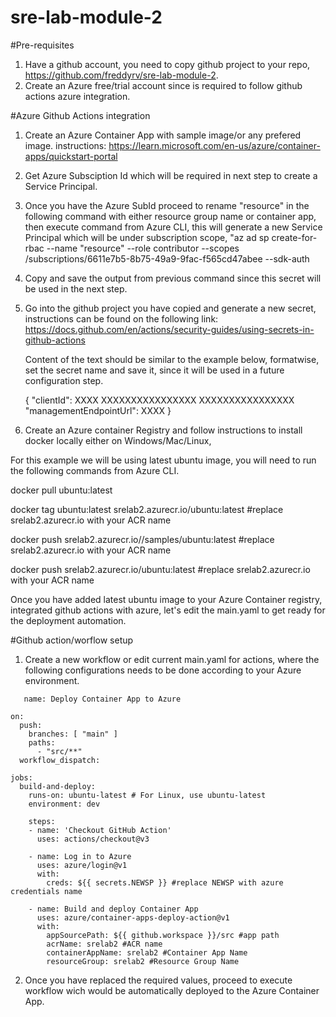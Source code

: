 # sre-lab-module-2

#Pre-requisites

1. Have a github account, you need to copy github project to your repo, https://github.com/freddyrv/sre-lab-module-2.
2. Create an Azure free/trial account since is required to follow github actions azure integration.

#Azure Github Actions integration

1. Create an Azure Container App with sample image/or any prefered image. instructions: https://learn.microsoft.com/en-us/azure/container-apps/quickstart-portal
2. Get Azure Subsciption Id which will be required in next step to create a Service Principal.
3. Once you have the Azure SubId proceed to rename "resource" in the following command with either resource group name or container app, then execute command from Azure CLI, this will generate a new Service Principal which will be under subscription scope, "az ad sp create-for-rbac --name "resource" --role contributor --scopes /subscriptions/6611e7b5-8b75-49a9-9fac-f565cd47abee --sdk-auth
4. Copy and save the output from previous command since this secret will be used in the next step.

5. Go into the github project you have copied and generate a new secret, instructions can be found on the following link: https://docs.github.com/en/actions/security-guides/using-secrets-in-github-actions

    Content of the text should be similar to the example below, formatwise, set the secret name and save it, since it will be used in a future configuration step.
    
    {
      "clientId": XXXX
      XXXXXXXXXXXXXXXX
      XXXXXXXXXXXXXXXX
      "managementEndpointUrl": XXXX
    }

6. Create an Azure container Registry and follow instructions to install docker locally either on Windows/Mac/Linux,

For this example we will be using latest ubuntu image, you will need to run the following commands from Azure CLI.

  docker pull ubuntu:latest
  
  docker tag ubuntu:latest srelab2.azurecr.io/ubuntu:latest #replace srelab2.azurecr.io with your ACR name
  
  docker push srelab2.azurecr.io//samples/ubuntu:latest #replace srelab2.azurecr.io with your ACR name
  
  docker push srelab2.azurecr.io/ubuntu:latest #replace srelab2.azurecr.io with your ACR name

Once you have added latest ubuntu image to your Azure Container registry, integrated github actions with azure, let's edit the main.yaml to get ready for the deployment automation.

#Github action/worflow setup

1. Create a new workflow or edit current main.yaml for actions, where the following configurations needs to be done according to your Azure environment.

``` 
   name: Deploy Container App to Azure

on:
  push:
    branches: [ "main" ]
    paths:
      - "src/**"
  workflow_dispatch:

jobs:
  build-and-deploy:
    runs-on: ubuntu-latest # For Linux, use ubuntu-latest
    environment: dev
    
    steps: 
    - name: 'Checkout GitHub Action'
      uses: actions/checkout@v3
    
    - name: Log in to Azure
      uses: azure/login@v1
      with:
        creds: ${{ secrets.NEWSP }} #replace NEWSP with azure credentials name
  
    - name: Build and deploy Container App
      uses: azure/container-apps-deploy-action@v1
      with:
        appSourcePath: ${{ github.workspace }}/src #app path
        acrName: srelab2 #ACR name
        containerAppName: srelab2 #Container App Name
        resourceGroup: srelab2 #Resource Group Name
``` 
2. Once you have replaced the required values, proceed to execute workflow wich would be automatically deployed to the Azure Container App.


  
